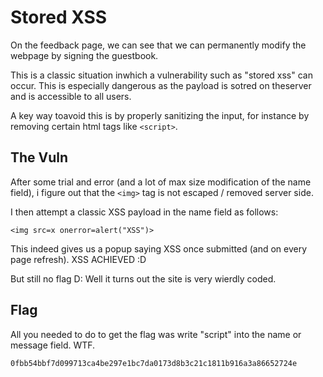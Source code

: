 # Stored XSS

On the feedback page, we can see that we can permanently modify the webpage by signing the guestbook.

This is a classic situation inwhich a vulnerability such as "stored xss" can occur. This is especially dangerous as the payload is sotred on theserver and is accessible to all users.

A key way toavoid this is by properly sanitizing the input, for instance by removing certain html tags like `<script>`.

## The Vuln
After some trial and error (and a lot of max size modification of the name field), i figure out that the `<img>` tag is not escaped / removed server side.

I then attempt a classic XSS payload in the name field as follows:
```
<img src=x onerror=alert("XSS")>
```
This indeed gives us a popup saying XSS once submitted (and on every page refresh). XSS ACHIEVED :D

But still no flag D: Well it turns out the site is very wierdly coded.

## Flag
All you needed to do to get the flag was write "script" into the name or message field. WTF.
```
0fbb54bbf7d099713ca4be297e1bc7da0173d8b3c21c1811b916a3a86652724e
```